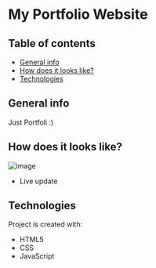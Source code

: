 # My Portfolio Website

## Table of contents
* [General info](#general-info)
* [How does it looks like?](#how-does-it-looks-like?)
* [Technologies](#technologies)

## General info
Just Portfoli :)
## How does it looks like?
![image](./img/preview.png)	
* Live update
## Technologies
Project is created with:
* HTML5
* CSS
* JavaScript

